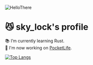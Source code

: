 ![HelloThere](https://media1.tenor.com/images/e884f717b42f78f0792d914117cd010d/tenor.gif?itemid=9442662)

# 😼 sky_lock's profile

📚 I’m currently learning Rust.  
🎲 I'm now working on [PocketLife](https://monocraft.net/servers/xK1rqXiWsARGtsWBGMzP/vote "PocketLife").

[![Top Langs](https://github-readme-stats.vercel.app/api/top-langs/?username=skylinelock&layout=compact&card_width=450&theme=solarized-light)](https://github.com/anuraghazra/github-readme-stats)